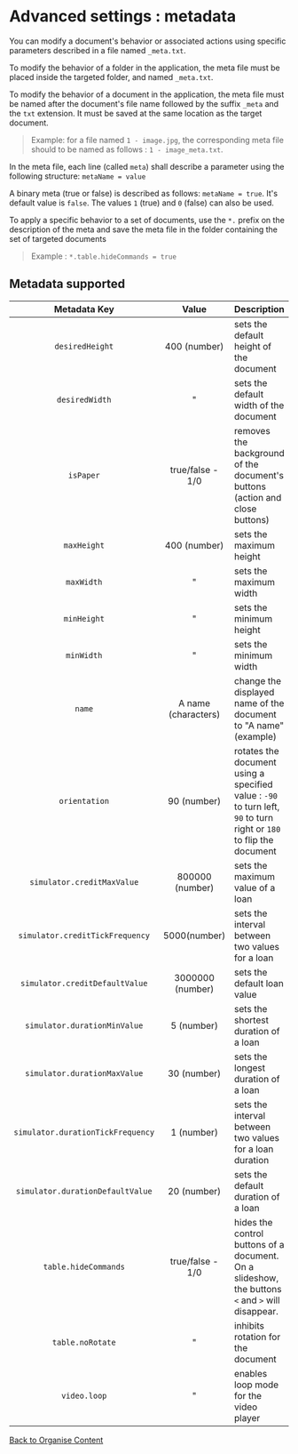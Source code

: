 # Advanced settings : metadata

You can modify a document's behavior or associated actions using specific parameters described in a file named `_meta.txt`.

To modify the behavior of a folder in the application, the meta file must be placed inside the targeted folder, and named `_meta.txt`.

To modify the behavior of a document in the application, the meta file must be named after the document's file name followed by the suffix `_meta` and the `txt` extension. It must be saved at the same location as the target document. 

> Example: for a file named `1 - image.jpg`, the corresponding meta file should to be named as follows : `1 - image_meta.txt`.

In the meta file, each line (called `meta`) shall describe a parameter using the following structure: `metaName = value`

A binary meta (true or false) is described as follows:  `metaName = true`. It's default value is `false`. The values `1` (true) and `0` (false) can also be used.

To apply a specific behavior to a set of documents, use the `*.` prefix on the description of the meta and save the meta file in the folder containing the set of targeted documents

> Example : `*.table.hideCommands = true`


## Metadata supported

| Metadata Key                      | Value               | Description                                                               |
|:---------------------------------:|:-------------------:|:--------------------------------------------------------------------------|
| `desiredHeight`                   | 400 (number)        | sets the default height of the document                                   |
| `desiredWidth`                    | "                   | sets the default width of the document                                    |
| `isPaper`                         | true/false - 1/0    | removes the background of the document's buttons (action and close buttons)|
| `maxHeight`                       | 400 (number)        | sets the maximum height                                                   |
| `maxWidth`                        | "                   | sets the maximum width                                                    |
| `minHeight`                       | "                   | sets the minimum height                                                   |
| `minWidth`                        | "                   | sets the minimum width                                                    |
| `name`                            | A name (characters) | change the displayed name of the document to "A name" (example)           |
| `orientation`                     | 90 (number)         | rotates the document using a specified value : `-90` to turn left, `90` to turn right or `180` to flip the document |
| `simulator.creditMaxValue`        | 800000 (number)     | sets the maximum value of a loan                                          |
| `simulator.creditTickFrequency`   | 5000(number)        | sets the interval between two values for a loan                           |
| `simulator.creditDefaultValue`    | 3000000 (number)    | sets the default loan value                                               |
| `simulator.durationMinValue`      | 5 (number)          | sets the shortest duration of a loan                                      |
| `simulator.durationMaxValue`      | 30 (number)         | sets the longest duration of a loan                                       |
| `simulator.durationTickFrequency` | 1 (number)          | sets the interval between two values for a loan duration                  |
| `simulator.durationDefaultValue`  | 20 (number)         | sets the default duration of a loan                                       |
| `table.hideCommands`              | true/false - 1/0    | hides the control buttons of a document. On a slideshow, the buttons `<` and `>` will disappear. |
| `table.noRotate`                  | "                   | inhibits rotation for the document                                        |
| `video.loop`                      | "                   | enables loop mode for the video player                                    | 

<!--| `table.noScale` | " | inhibits resizing for the document |-->
<!--| `table.noMove` | " | inhibits moving the document | -->

[Back to Organise Content](index.md)
